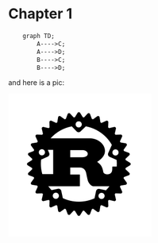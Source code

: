 # Chapter 1


```mermaid
    graph TD;
        A---->C;
        A---->D;
        B---->C;
        B---->D;
```


and here is a pic:

![The Rust Logo](images/rust-logo-blk.svg)


